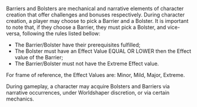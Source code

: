 Barriers and Bolsters are mechanical and narrative elements of character creation that offer challenges and bonuses respectively. During character creation, a player may choose to pick a Barrier and a Bolster. It is important to note that, if they choose a Barrier, they must pick a Bolster, and vice-versa, following the rules listed bellow:

- The Barrier/Bolster have their prerequisites fulfilled;
- The Bolster must have an Effect Value EQUAL OR LOWER then the Effect value of the Barrier;
- The Barrier/Bolster must not have the Extreme Effect value.

For frame of reference, the Effect Values are: Minor, Mild, Major, Extreme.

During gameplay, a character may acquire Bolsters and Barriers via narrative occurrences, under Worldshaper discretion, or via certain mechanics.
